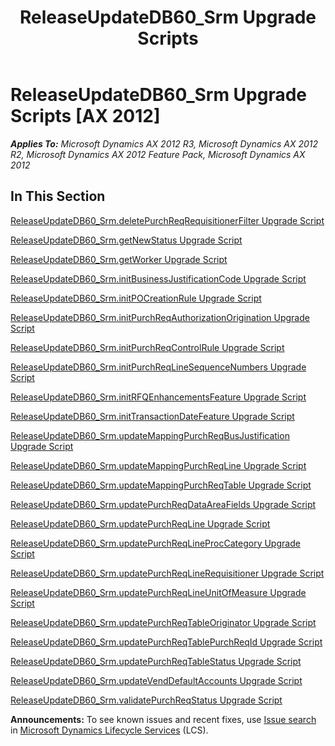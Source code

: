 ﻿---
title: ReleaseUpdateDB60_Srm Upgrade Scripts
TOCTitle: ReleaseUpdateDB60_Srm Upgrade Scripts
ms:assetid: 26a40374-0161-43d8-bc05-1687496e4683
ms:mtpsurl: https://msdn.microsoft.com/en-us/library/JJ685052(v=AX.60)
ms:contentKeyID: 49707252
ms.date: 05/18/2015
mtps_version: v=AX.60
---

# ReleaseUpdateDB60\_Srm Upgrade Scripts [AX 2012]


_**Applies To:** Microsoft Dynamics AX 2012 R3, Microsoft Dynamics AX 2012 R2, Microsoft Dynamics AX 2012 Feature Pack, Microsoft Dynamics AX 2012_

## In This Section

[ReleaseUpdateDB60\_Srm.deletePurchReqRequisitionerFilter Upgrade Script](releaseupdatedb60-srm-deletepurchreqrequisitionerfilter-upgrade-script.md)

[ReleaseUpdateDB60\_Srm.getNewStatus Upgrade Script](releaseupdatedb60-srm-getnewstatus-upgrade-script.md)

[ReleaseUpdateDB60\_Srm.getWorker Upgrade Script](releaseupdatedb60-srm-getworker-upgrade-script.md)

[ReleaseUpdateDB60\_Srm.initBusinessJustificationCode Upgrade Script](releaseupdatedb60-srm-initbusinessjustificationcode-upgrade-script.md)

[ReleaseUpdateDB60\_Srm.initPOCreationRule Upgrade Script](releaseupdatedb60-srm-initpocreationrule-upgrade-script.md)

[ReleaseUpdateDB60\_Srm.initPurchReqAuthorizationOrigination Upgrade Script](releaseupdatedb60-srm-initpurchreqauthorizationorigination-upgrade-script.md)

[ReleaseUpdateDB60\_Srm.initPurchReqControlRule Upgrade Script](releaseupdatedb60-srm-initpurchreqcontrolrule-upgrade-script.md)

[ReleaseUpdateDB60\_Srm.initPurchReqLineSequenceNumbers Upgrade Script](releaseupdatedb60-srm-initpurchreqlinesequencenumbers-upgrade-script.md)

[ReleaseUpdateDB60\_Srm.initRFQEnhancementsFeature Upgrade Script](releaseupdatedb60-srm-initrfqenhancementsfeature-upgrade-script.md)

[ReleaseUpdateDB60\_Srm.initTransactionDateFeature Upgrade Script](releaseupdatedb60-srm-inittransactiondatefeature-upgrade-script.md)

[ReleaseUpdateDB60\_Srm.updateMappingPurchReqBusJustification Upgrade Script](releaseupdatedb60-srm-updatemappingpurchreqbusjustification-upgrade-script.md)

[ReleaseUpdateDB60\_Srm.updateMappingPurchReqLine Upgrade Script](releaseupdatedb60-srm-updatemappingpurchreqline-upgrade-script.md)

[ReleaseUpdateDB60\_Srm.updateMappingPurchReqTable Upgrade Script](releaseupdatedb60-srm-updatemappingpurchreqtable-upgrade-script.md)

[ReleaseUpdateDB60\_Srm.updatePurchReqDataAreaFields Upgrade Script](releaseupdatedb60-srm-updatepurchreqdataareafields-upgrade-script.md)

[ReleaseUpdateDB60\_Srm.updatePurchReqLine Upgrade Script](releaseupdatedb60-srm-updatepurchreqline-upgrade-script.md)

[ReleaseUpdateDB60\_Srm.updatePurchReqLineProcCategory Upgrade Script](releaseupdatedb60-srm-updatepurchreqlineproccategory-upgrade-script.md)

[ReleaseUpdateDB60\_Srm.updatePurchReqLineRequisitioner Upgrade Script](releaseupdatedb60-srm-updatepurchreqlinerequisitioner-upgrade-script.md)

[ReleaseUpdateDB60\_Srm.updatePurchReqLineUnitOfMeasure Upgrade Script](releaseupdatedb60-srm-updatepurchreqlineunitofmeasure-upgrade-script.md)

[ReleaseUpdateDB60\_Srm.updatePurchReqTableOriginator Upgrade Script](releaseupdatedb60-srm-updatepurchreqtableoriginator-upgrade-script.md)

[ReleaseUpdateDB60\_Srm.updatePurchReqTablePurchReqId Upgrade Script](releaseupdatedb60-srm-updatepurchreqtablepurchreqid-upgrade-script.md)

[ReleaseUpdateDB60\_Srm.updatePurchReqTableStatus Upgrade Script](releaseupdatedb60-srm-updatepurchreqtablestatus-upgrade-script.md)

[ReleaseUpdateDB60\_Srm.updateVendDefaultAccounts Upgrade Script](releaseupdatedb60-srm-updatevenddefaultaccounts-upgrade-script.md)

[ReleaseUpdateDB60\_Srm.validatePurchReqStatus Upgrade Script](releaseupdatedb60-srm-validatepurchreqstatus-upgrade-script.md)

  
**Announcements:** To see known issues and recent fixes, use [Issue search](http://go.microsoft.com/fwlink/?linkid=389258) in [Microsoft Dynamics Lifecycle Services](http://go.microsoft.com/fwlink/?linkid=306505) (LCS).


